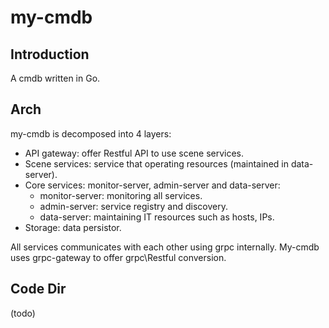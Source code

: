 # my-cmdb

## Introduction
A cmdb written in Go.

## Arch

my-cmdb is decomposed into 4 layers:
- API gateway: offer Restful API to use scene services.
- Scene services: service that operating resources (maintained in data-server).
- Core services: monitor-server, admin-server and data-server:
    - monitor-server: monitoring all services.
    - admin-server: service registry and discovery.
    - data-server: maintaining IT resources such as hosts, IPs.
- Storage: data persistor.

All services communicates with each other using grpc internally. My-cmdb uses grpc-gateway to offer grpc\Restful conversion. 

## Code Dir
(todo)